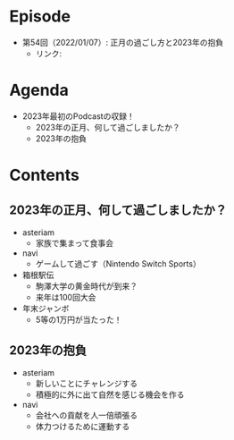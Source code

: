 # Episode
- 第54回（2022/01/07）: 正月の過ごし方と2023年の抱負
    - リンク: 

# Agenda
- 2023年最初のPodcastの収録！
    - 2023年の正月、何して過ごしましたか？
    - 2023年の抱負

# Contents
## 2023年の正月、何して過ごしましたか？
- asteriam
    - 家族で集まって食事会
- navi
    - ゲームして過ごす（Nintendo Switch Sports）
- 箱根駅伝
    - 駒澤大学の黄金時代が到来？
    - 来年は100回大会
- 年末ジャンボ
    - 5等の1万円が当たった！

## 2023年の抱負
- asteriam
    - 新しいことにチャレンジする
    - 積極的に外に出て自然を感じる機会を作る
- navi
    - 会社への貢献を人一倍頑張る
    - 体力つけるために運動する
